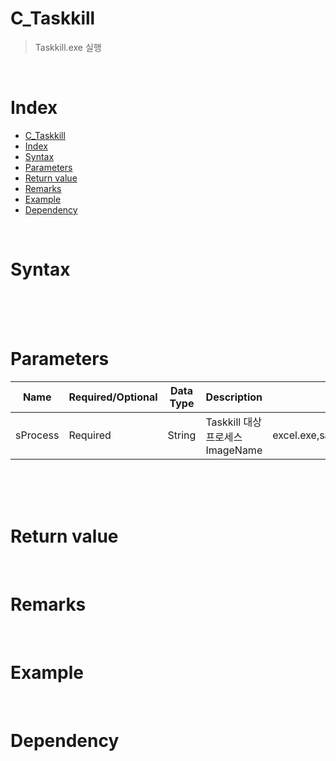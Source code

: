 

# C_Taskkill #

> Taskkill.exe 실행

<br/>

# Index #
- [C_Taskkill](#c_taskkill)
- [Index](#index)
- [Syntax](#syntax)
- [Parameters](#parameters)
- [Return value](#return-value)
- [Remarks](#remarks)
- [Example](#example)
- [Dependency](#dependency)


<br/>

# Syntax #

<br/>
<br/>
<br/>

# Parameters #

Name | Required/Optional | Data Type | Description | Example |
-- | -- | -- | -- | -- |
| sProcess | Required | String | Taskkill 대상 프로세스 ImageName | excel.exe,saplogon.exe,iexplore.exe

<br/><br/><br/>

# Return value #

<br/>

# Remarks #

<br/>

# Example #
<br/>

# Dependency #